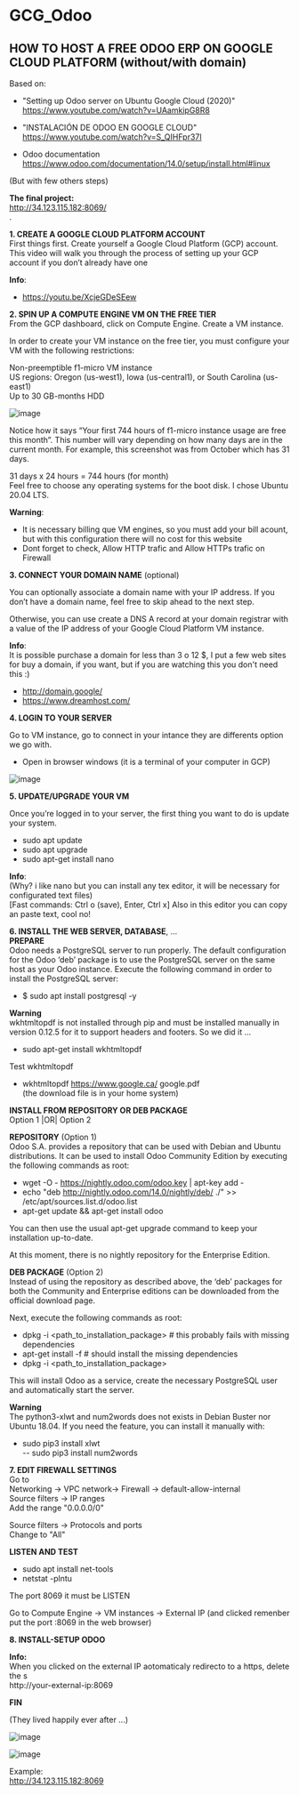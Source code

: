 # GCG_Odoo

**HOW TO HOST A FREE ODOO ERP ON GOOGLE CLOUD PLATFORM**
(without/with domain)  
---------------------------------------------------------------------------    
Based on:   
- "Setting up Odoo server on Ubuntu Google Cloud (2020)"  
https://www.youtube.com/watch?v=UAamkipG8R8  
  
- "INSTALACIÓN DE ODOO EN GOOGLE CLOUD"  
https://www.youtube.com/watch?v=S_QIHFpr37I  

- Odoo documentation   
https://www.odoo.com/documentation/14.0/setup/install.html#linux  

(But with few others steps)  
  
**The final project:**  
http://34.123.115.182:8069/  
.      
  
**1. CREATE A GOOGLE CLOUD PLATFORM ACCOUNT**  
First things first. Create yourself a Google Cloud Platform (GCP) account. This video will walk you through the process of setting up your GCP account if you don’t already have one  
  
**Info**: 
- https://youtu.be/XcjeGDeSEew   
  
    
**2. SPIN UP A COMPUTE ENGINE VM ON THE FREE TIER**  
From the GCP dashboard, click on Compute Engine. Create a VM instance.  
  
In order to create your VM instance on the free tier, you must configure your VM with the following restrictions:  
  
Non-preemptible f1-micro VM instance  
US regions: Oregon (us-west1), Iowa (us-central1), or South Carolina (us-east1)  
Up to 30 GB-months HDD  
  
![image](https://user-images.githubusercontent.com/72107370/109911977-234bf680-7c79-11eb-8d07-3b2a17ce30c5.png)
  
Notice how it says “Your first 744 hours of f1-micro instance usage are free this month”. This number will vary depending on how many days are in the current month. For example, this screenshot was from October which has 31 days.  

31 days x 24 hours = 744 hours (for month)  
Feel free to choose any operating systems for the boot disk. I chose Ubuntu 20.04 LTS.  

**Warning**:  
- It is necessary billing que VM engines, so you must add your bill acount, but with this configuration there will no cost for this website  
- Dont forget to check, Allow HTTP trafic and Allow HTTPs trafic on Firewall
  
  
**3. CONNECT YOUR DOMAIN NAME** (optional)  

You can optionally associate a domain name with your IP address. If you don’t have a domain name, feel free to skip ahead to the next step.  

Otherwise, you can use create a DNS A record at your domain registrar with a value of the IP address of your Google Cloud Platform VM instance.  

**Info**:   
It is possible purchase a domain for less than 3 o 12 $, I put a few web sites for buy a domain, if you want, but if you are watching this you don't need this :)    
- http://domain.google/  
- https://www.dreamhost.com/  
  
  
**4. LOGIN TO YOUR SERVER**  
  
Go to VM instance, go to connect in your intance they are differents option we go with.  
- Open in browser windows (it is a terminal of your computer in GCP)  
   
![image](https://user-images.githubusercontent.com/72107370/109912014-3f4f9800-7c79-11eb-8fdd-2a7df305ba36.png)
     
         
**5. UPDATE/UPGRADE YOUR VM**  

Once you’re logged in to your server, the first thing you want to do is update your system.  
  
- sudo apt update   
- sudo apt upgrade  
- sudo apt-get install nano   

**Info**:  
(Why? i like nano but you can install any tex editor, it will be necessary for configurated text files)  
[Fast commands: Ctrl o (save), Enter, Ctrl x] Also in this editor you can copy an paste text, cool no!  

  
**6. INSTALL THE WEB SERVER, DATABASE**, ...  
**PREPARE**  
Odoo needs a PostgreSQL server to run properly. The default configuration for the Odoo ‘deb’ package is to use the PostgreSQL server on the same host as your Odoo instance. Execute the following command in order to install the PostgreSQL server:  

- $ sudo apt install postgresql -y  

**Warning**  
wkhtmltopdf is not installed through pip and must be installed manually in version 0.12.5 for it to support headers and footers. So we did it ...
  
- sudo apt-get install wkhtmltopdf  
   
Test wkhtmltopdf  
- wkhtmltopdf https://www.google.ca/ google.pdf  
(the download file is in your home system)  
   
    
**INSTALL FROM REPOSITORY OR DEB PACKAGE**  
  Option 1 |OR|  Option 2  
  
**REPOSITORY** (Option 1)  
Odoo S.A. provides a repository that can be used with Debian and Ubuntu distributions. It can be used to install Odoo Community Edition by   executing the following commands as root:  
- wget -O - https://nightly.odoo.com/odoo.key | apt-key add -  
- echo "deb http://nightly.odoo.com/14.0/nightly/deb/ ./" >> /etc/apt/sources.list.d/odoo.list  
- apt-get update && apt-get install odoo  

You can then use the usual apt-get upgrade command to keep your installation up-to-date.  

At this moment, there is no nightly repository for the Enterprise Edition.  

**DEB PACKAGE** (Option 2)  
Instead of using the repository as described above, the ‘deb’ packages for both the Community and Enterprise editions can be downloaded from the official download page.  

Next, execute the following commands as root:  
- dpkg -i <path_to_installation_package> # this probably fails with missing dependencies  
- apt-get install -f # should install the missing dependencies  
- dpkg -i <path_to_installation_package>  

This will install Odoo as a service, create the necessary PostgreSQL user and automatically start the server.  
  
**Warning**  
The python3-xlwt and num2words does not exists in Debian Buster nor Ubuntu 18.04. If you need the feature, you can install it manually with:  
- sudo pip3 install xlwt  
-- sudo pip3 install num2words  

**7. EDIT FIREWALL SETTINGS**  
Go to   
Networking -> VPC network-> Firewall -> default-allow-internal  
Source filters -> IP ranges   
Add the range "0.0.0.0/0"  
  
Source filters -> Protocols and ports  
Change to "All"   
  
  
**LISTEN AND TEST**  

- sudo apt install net-tools  
- netstat -plntu  

The port 8069 it must be LISTEN  

Go to Compute Engine -> VM instances -> External IP (and clicked remenber put the port :8069 in the web browser)  

**8. INSTALL-SETUP ODOO**  

**Info:**  
When you clicked on the external IP aotomaticaly redirecto to a https, delete the s  
http://your-external-ip:8069  

        
**FIN**  
  
(They lived happily ever after ...)  

![image](https://user-images.githubusercontent.com/72107370/110049842-a83e1b00-7d20-11eb-8a49-2921156dca2e.png)

![image](https://user-images.githubusercontent.com/72107370/110049896-c0159f00-7d20-11eb-8338-28abab5fea32.png)


Example:  
http://34.123.115.182:8069
  
